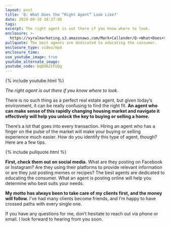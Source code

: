 ```yaml
---
layout: post
title: 'Q: What Does the “Right Agent” Look Like?'
date: 2020-09-10 18:37:00
tags:
excerpt: The right agent is out there if you know where to look.
enclosure: >-
  https://vyralmarketing.s3.amazonaws.com/Mark+Callender/Q-+What+Does+the+Right+Agent+Look+Like_.mp4
pullquote: The best agents are dedicated to educating the consumer.
enclosure_type: video/mp4
enclosure_time:
use_youtube_image: true
youtube_alternate_image:
youtube_code: bqQdAZtFUQg
---
```


{% include youtube.html %}

*The right agent is out there if you know where to look.*

There is no such thing as a perfect real estate agent, but given today’s environment, it can be really confusing to find the right fit. **An agent who can make sense of this rapidly changing housing market and navigate it effectively will help you unlock the key to buying or selling a home.**&nbsp;

There’s a lot that goes into every transaction. Hiring an agent who has a finger on the pulse of the market will make your buying or selling experience much easier. How do you identify this type of agent, though? Here are a few tips.

{% include pullquote.html %}

**First, check them out on social media.** What are they posting on Facebook or Instagram? Are they using their platforms to provide relevant information or are they just posting memes or recipes? The best agents are dedicated to educating the consumer. What an agent is posting online will help you determine who best suits your needs.

**My motto has always been to take care of my clients first, and the money will follow.** I’ve had many clients become friends, and I’m happy to have crossed paths with every single one.&nbsp;

If you have any questions for me, don’t hesitate to reach out via phone or email. I look forward to hearing from you soon.